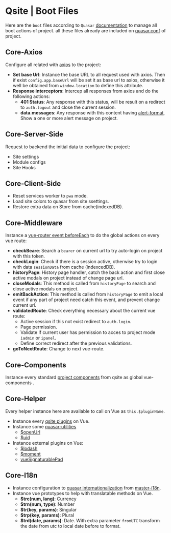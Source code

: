 # Qsite | Boot Files
Here are the `boot` files according to `Quasar` [documentation](https://quasar.dev/quasar-cli/boot-files#introduction) to manage all boot actions of project. all these files already are included on [quasar.conf](/docs/VueJs/configurations/otherconfig#quasarconf) of project.

## Core-Axios
Configure all related with [axios](https://github.com/axios/axios) to the project:
- **Set base Url**: Instance the base URL to all request used with axios. Then if exist `config.app.baseUrl` will be set it as base url to axios, otherwise it well be obtained from `window.location` to define this attribute.
- **Response interceptors**: Intercep all responses from axios and do the following actions:
    - **401 Status**: Any response with this status, will be result on a redirect to `auth.logout` and close the current session.
    - **data.messages**: Any response with this content having [alert-format](/docs/VueJs/modules/QSite/QsitePlugins#alert), Show a one or more alert message on project.

## Core-Server-Side
Request to backend the initial data to configure the project:
- Site settings
- Module configs
- Site Hooks

## Core-Client-Side
- Reset services worker to `pwa` mode.
- Load site colors to quasar from site ssettings.
- Restore extra data on Store from cache(indexedDB).

## Core-Middleware
Instance a [vue-router event beforeEach](https://router.vuejs.org/guide/advanced/navigation-guards.html#global-before-guards) to do the global actions on every vue route:
- **checkBeare**: Search a `bearer` on current url to try auto-login on project with this token.
- **checkLogin**: Check if there is a session active, otherwise try to login with data `sessionData` from cache (indexcedDB).
- **historyPage**: History page handler, catch the back action and first close active modals on project instead of change page url.
- **closeModals**: This method is called from `historyPage` to search and close active modals on project. 
- **emitBackAction**: This method is called from `historyPage` to emit a local event if any part of project need catch this event, and prevent change current url.
- **validatedRoute**: Check everything necessary about the current vue route:
    - Active session if this not exist redirect to `auth.login`.
    - Page permission.
    - Validate if current user has permission to acces to project mode `iadmin` or `ipanel`.
    - Define correct redirect after the previous validations.
- **goToNextRoute**: Change to next vue-route.

## Core-Components
Instance every standard [project components](/docs/category/components) from qsite as global vue-components .

## Core-Helper
Every helper instance here are available to call on Vue as `this.$pluginName`.
- Instance every [qsite plugins](/docs/VueJs/modules/QSite/QsitePlugins) on Vue.
- Instance some [quasar-utilities](https://quasar.dev/quasar-utils/other-utils#introduction)
    - [$openUrl](https://quasar.dev/quasar-utils/other-utils#open-external-url)
    - [$uid](https://quasar.dev/quasar-utils/other-utils#generate-uid)
- Instance external plugins on Vue:
    - [$lodash](https://lodash.com/)
    - [$moment](https://momentjs.com/)
    - [vueSignaturablePad](https://github.com/neighborhood999/vue-signature-pad)

## Core-I18n
- Instance configuration to [quasar internationalization](https://quasar.dev/options/app-internationalization#introduction) from [master-i18n](/docs/VueJs/modules/QSite/QsiteI18n).
- Instance vue prototypes to help with translatable methods on Vue.
    - **$trc(num, lang)**: Currency
    - **$trn(num, type)**: Number
    - **$tr(key, params)**: Singular
    - **$trp(key, params)**: Plural
    - **$trd(date, params)**: Date. With extra parameter `fromUTC` transform the date from utc to local date before to format.